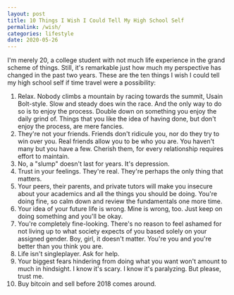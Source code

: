 ```yaml
---
layout: post
title: 10 Things I Wish I Could Tell My High School Self
permalink: /wish/
categories: lifestyle
date: 2020-05-26
---
```


I'm merely 20, a college student with not much life experience in the grand scheme of things. Still, it's remarkable just how much my perspective has changed in the past two years. These are the ten things I wish I could tell my high school self if time travel were a possibility: 

1. Relax. Nobody climbs a mountain by racing towards the summit, Usain Bolt-style. Slow and steady does win the race. And the only way to do so is to enjoy the process. Double down on something you enjoy the daily grind of. Things that you like the idea of having done, but don't enjoy the process, are mere fancies. 
2. They're not your friends. Friends don't ridicule you, nor do they try to win over you. Real friends allow you to be who you are. You haven't many but you have a few. Cherish them, for every relationship requires effort to maintain. 
3. No, a "slump" doesn't last for years. It's depression. 
4. Trust in your feelings. They're real. They're perhaps the only thing that matters.
5. Your peers, their parents, and private tutors will make you insecure about your academics and all the things you should be doing. You're doing fine, so calm down and review the fundamentals one more time. 
6. Your idea of your future life is wrong. Mine is wrong, too. Just keep on doing something and you'll be okay. 
7. You're completely fine-looking. There's no reason to feel ashamed for not living up to what society expects of you based solely on your assigned gender. Boy, girl, it doesn't matter. You're you and you're better than you think you are. 
8. Life isn't singleplayer. Ask for help. 
9. Your biggest fears hindering from doing what you want won't amount to much in hindsight. I know it's scary. I know it's paralyzing. But please, trust me. 
10. Buy bitcoin and sell before 2018 comes around. 
